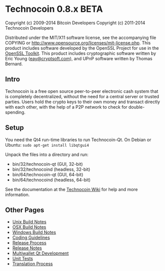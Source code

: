 Technocoin 0.8.x BETA
====================

Copyright (c) 2009-2014 Bitcoin Developers
Copyright (c) 2011-2014 Technocoin Developers

Distributed under the MIT/X11 software license, see the accompanying
file COPYING or http://www.opensource.org/licenses/mit-license.php.
This product includes software developed by the OpenSSL Project for use in the [OpenSSL Toolkit](http://www.openssl.org/). This product includes
cryptographic software written by Eric Young ([eay@cryptsoft.com](mailto:eay@cryptsoft.com)), and UPnP software written by Thomas Bernard.


Intro
---------------------
Technocoin is a free open source peer-to-peer electronic cash system that is
completely decentralized, without the need for a central server or trusted
parties.  Users hold the crypto keys to their own money and transact directly
with each other, with the help of a P2P network to check for double-spending.


Setup
---------------------
You need the Qt4 run-time libraries to run Technocoin-Qt. On Debian or Ubuntu:
	`sudo apt-get install libqtgui4`

Unpack the files into a directory and run:

- bin/32/technocoin-qt (GUI, 32-bit)
- bin/32/technocoind (headless, 32-bit)
- bin/64/technocoin-qt (GUI, 64-bit)
- bin/64/technocoind (headless, 64-bit)

See the documentation at the [Technocoin Wiki](http://technocoin.info)
for help and more information.


Other Pages
---------------------
- [Unix Build Notes](build-unix.md)
- [OSX Build Notes](build-osx.md)
- [Windows Build Notes](build-msw.md)
- [Coding Guidelines](coding.md)
- [Release Process](release-process.md)
- [Release Notes](release-notes.md)
- [Multiwallet Qt Development](multiwallet-qt.md)
- [Unit Tests](unit-tests.md)
- [Translation Process](translation_process.md)
